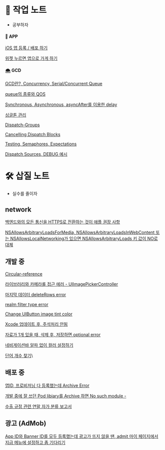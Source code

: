
# 🌼 작업 노트
* 공부하자

#### 🌙 APP
[iOS 앱 등록 / 배포 하기](https://github.com/baecheese/Spade-Work-Record/wiki/iOS-App-Store%EC%97%90-%EB%93%B1%EB%A1%9D%ED%95%98%EA%B8%B0---iOS-App-%EB%B0%B0%ED%8F%AC-%ED%95%98%EA%B8%B0)

[위젯 누르면 앱으로 가게 하기](https://github.com/baecheese/Spade-Work-Record/wiki/How-to-return-to-the-app-from-a-widget)

#### 🌨 GCD

[GCD란?, Concurrency, Serial/Concurrent Queue](https://github.com/baecheese/Spade-Work-Record/wiki/%5BGCD%5D-Concurrency,-Dispatch-queue,-Serial-Queue,-Concurrent-Queue)

[queue의 종류와 QOS](https://github.com/baecheese/Spade-Work-Record/wiki/%5BGCD%5D-queue%EC%9D%98-%EC%A2%85%EB%A5%98%EC%99%80-QOS)

[Synchronous, Asynchronous, asyncAfter를 이용한 delay](https://github.com/baecheese/Spade-Work-Record/wiki/%5BGCD%5D-Synchronous,-Asynchronous,-asyncAfter%EB%A5%BC-%EC%9D%B4%EC%9A%A9%ED%95%9C-delay)

[싱글톤 관리](https://github.com/baecheese/Spade-Work-Record/wiki/%5BGCD%5D-Managing-Singletons)

[Dispatch-Groups](https://github.com/baecheese/Spade-Work-Record/wiki/%5BGCD%5D-Dispatch-Groups)

[Cancelling Dispatch Blocks](https://github.com/baecheese/Spade-Work-Record/wiki/%5BGCD%5D-Cancelling-Dispatch-Blocks)

[Testing, Semaphores, Expectations](https://github.com/baecheese/Spade-Work-Record/wiki/%5BGCD%5D-Testing,-Semaphores,-Expectations)

[Dispatch Sources, DEBUG 예시](https://github.com/baecheese/Spade-Work-Record/wiki/%5BGCD%5D-Dispatch-Sources,-DEBUG-%EC%98%88%EC%8B%9C)

# 🛠 삽질 노트
* 실수를 줄이자

## network
[백엔드와의 모든 통신을 HTTPS로 전환하는 것이 애플 권장 사항](https://github.com/baecheese/Spade-Work-Record/blob/4139522b7b9c2326b799d5e5940569011bfe37f2/ISSUES/HTTP:HTTPS%20Network%20-%20App%20transport%20security.md)

[NSAllowsArbitraryLoadsForMedia, NSAllowsArbitraryLoadsInWebContent 또는 NSAllowsLocalNetworking가 있으면 NSAllowsArbitraryLoads 키 값이 NO로 대체](https://github.com/baecheese/Spade-Work-Record/blob/4139522b7b9c2326b799d5e5940569011bfe37f2/ISSUES/When%20NSAllowsArbitraryLoadsInWebContent%20is%20YES%2C%20overrides%20the%20value%20of%20the%20NSAllowsArbitraryLoads%20key%20to%20NO.md)

## 개발 중

[Circular-reference](https://github.com/baecheese/Spade-Work-Record/blob/master/ISSUES/Circular%20Reference.md)

[라이브러리와 카메라롤 접근 에러 - UIImagePickerController](https://github.com/baecheese/Spade-Work-Record/blob/master/ISSUES/Access%20failed%20a%20library%20and%20camera%20roll%20with%20UIImagePickerController.md)

[마지막 데이터 deleteRows error](https://github.com/baecheese/Spade-Work-Record/blob/master/ISSUES/NSInternalInconsistencyException(tableview).md)

[realm filter type error](https://github.com/baecheese/Spade-Work-Record/blob/master/ISSUES/realm%20filter%20error%20%ED%95%B4%EA%B2%B0%ED%95%98%EA%B8%B0%20(Invalid%20value).md)

[Change UIButton image tint color](https://github.com/baecheese/Spade-Work-Record/blob/master/ISSUES/Change%20UIButton%20image%20tint%20color.md)

[Xcode 업데이트 후, 주석처리 안됨](https://github.com/baecheese/Spade-Work-Record/blob/master/ISSUES/Can't%20comment%20selection.md)

[자료가 1개 있을 때, 삭제 후, 저장하면 optional error](https://github.com/baecheese/Spade-Work-Record/blob/master/ISSUES/realm%20-%20unexpectedly%20found%20nil%20while%20unwrapping%20an%20Optional%20value.md)

[네비게이션바 알파 없이 컬러 설정하기](https://github.com/baecheese/Spade-Work-Record/blob/master/ISSUES/set%20navigation%20bar%20color%20without%20alpha.md)

[단어 개수 찾기](https://github.com/baecheese/Spade-Work-Record/blob/ba0cf167a5c622d952f72d53d65070246027f22a/etc/Count%20Word.md)\

## 배포 중

[앱ID, 프로비저닝 다 등록했는데 Archive Error](https://github.com/baecheese/Spade-Work-Record/blob/master/ISSUES/Archive%20Error.md)

[개발 중에 잘 쓰던 Pod libiary를 Archive 하면 No such module -](https://github.com/baecheese/Spade-Work-Record/blob/master/ISSUES/Archive%20Error%202.md)

[수출 규정 관련 연말 자가 분류 보고서](https://github.com/baecheese/Spade-Work-Record/blob/master/ISSUES/What%20is%20the%20year-end%20Self%20Classification%20Report.md)

## 광고 (AdMob)

[App ID와 Banner ID를 모두 등록했는데 광고가 뜨지 않을 땐, admit 마이 페이지에서 지급 메뉴에 설정하고 좀 기다리기](https://github.com/baecheese/Spade-Work-Record/blob/4139522b7b9c2326b799d5e5940569011bfe37f2/ISSUES/AdMob%20banner%20Request%20Error%20-%20No%20ad%20to%20show.md)